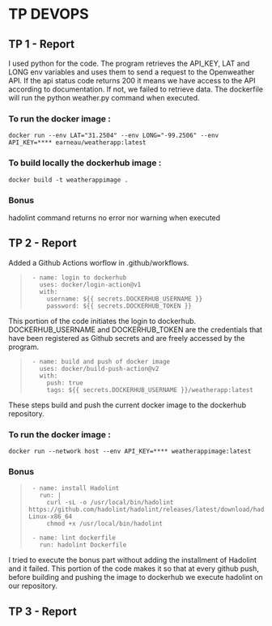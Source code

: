 # TP DEVOPS

## TP 1 - Report

I used python for the code. The program retrieves the API_KEY, LAT and LONG env variables and uses them to send a request to the Openweather API. If the api status code returns 200 it means we have access to the API according to documentation. If not, we failed to retrieve data. The dockerfile will run the python weather.py command when executed.

### To run the docker image :
`docker run --env LAT="31.2504" --env LONG="-99.2506" --env API_KEY=**** earneau/weatherapp:latest`

### To build locally the dockerhub image :
`docker build -t weatherappimage .`

### Bonus
hadolint command returns no error nor warning when executed

## TP 2 - Report

Added a Github Actions worflow in .github/workflows. 

>      - name: login to dockerhub
>        uses: docker/login-action@v1
>        with:
>          username: ${{ secrets.DOCKERHUB_USERNAME }}
>          password: ${{ secrets.DOCKERHUB_TOKEN }}

This portion of the code initiates the login to dockerhub. DOCKERHUB_USERNAME and DOCKERHUB_TOKEN are the credentials that have been registered as Github secrets and are freely accessed by the program. 

>      - name: build and push of docker image
>        uses: docker/build-push-action@v2
>        with:
>          push: true
>          tags: ${{ secrets.DOCKERHUB_USERNAME }}/weatherapp:latest

These steps build and push the current docker image to the dockerhub repository.

### To run the docker image :
`docker run --network host --env API_KEY=**** weatherappimage:latest`

### Bonus

>      - name: install Hadolint
>        run: |
>          curl -sL -o /usr/local/bin/hadolint https://github.com/hadolint/hadolint/releases/latest/download/hadolint-Linux-x86_64
>          chmod +x /usr/local/bin/hadolint
>
>      - name: lint dockerfile
>        run: hadolint Dockerfile

I tried to execute the bonus part without adding the installment of Hadolint and it failed. This portion of the code makes it so that at every github push, before building and pushing the image to dockerhub we execute hadolint on our repository.

## TP 3 - Report